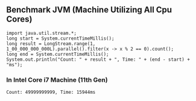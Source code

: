 ## Benchmark JVM (Machine Utilizing All Cpu Cores)
```
import java.util.stream.*;
long start = System.currentTimeMillis();
long result = LongStream.range(1, 1_00_000_000_000L).parallel().filter(x -> x % 2 == 0).count();
long end = System.currentTimeMillis();
System.out.println("Count: " + result + ", Time: " + (end - start) + "ms");
```
### In Intel Core i7 Machine (11th Gen)
```
Count: 49999999999, Time: 15944ms
```
